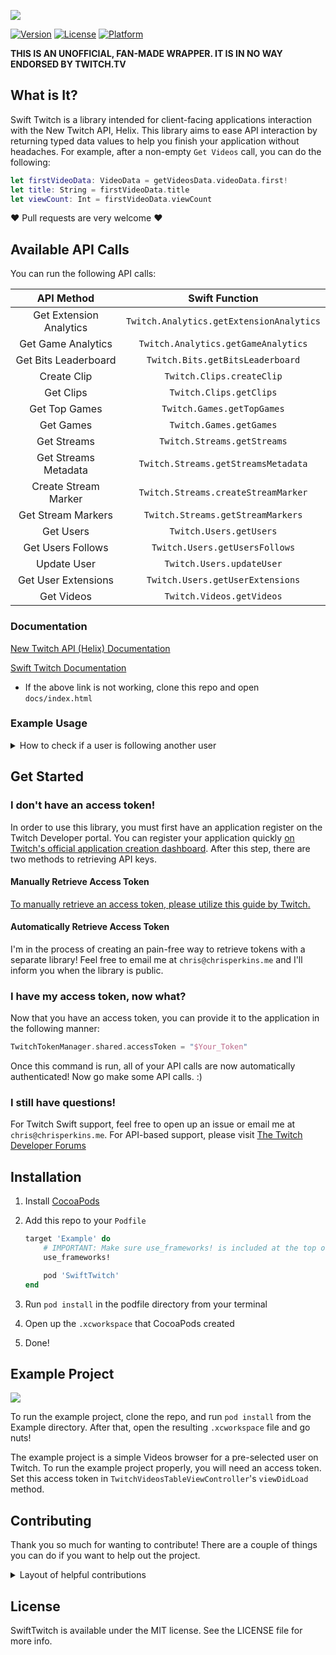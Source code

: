 ![](https://github.com/Chris-Perkins/SwiftTwitch/raw/master/Readme_Imgs/SwiftTwitch.jpg)

[![Version](https://img.shields.io/cocoapods/v/SwiftTwitch.svg?style=flat)](https://cocoapods.org/pods/SwiftTwitch)
[![License](https://img.shields.io/cocoapods/l/SwiftTwitch.svg?style=flat)](https://cocoapods.org/pods/SwiftTwitch)
[![Platform](https://img.shields.io/cocoapods/p/SwiftTwitch.svg?style=flat)](https://cocoapods.org/pods/SwiftTwitch)

**THIS IS AN UNOFFICIAL, FAN-MADE WRAPPER. IT IS IN NO WAY ENDORSED BY TWITCH.TV**

## What is It?

Swift Twitch is a library intended for client-facing applications interaction with the New Twitch API, Helix. This library aims to ease API interaction by returning typed data values to help you finish your application without headaches.
For example, after a non-empty `Get Videos` call, you can do the following:

```Swift
let firstVideoData: VideoData = getVideosData.videoData.first!
let title: String = firstVideoData.title
let viewCount: Int = firstVideoData.viewCount
```

❤️ Pull requests are very welcome ❤️

## Available API Calls

You can run the following API calls:

| API Method | Swift Function |  
|:-:|:-:|  
Get Extension Analytics | `Twitch.Analytics.getExtensionAnalytics`
Get Game Analytics | `Twitch.Analytics.getGameAnalytics`
Get Bits Leaderboard | `Twitch.Bits.getBitsLeaderboard`
Create Clip | `Twitch.Clips.createClip`
Get Clips | `Twitch.Clips.getClips`
Get Top Games | `Twitch.Games.getTopGames`
Get Games | `Twitch.Games.getGames`
Get Streams | `Twitch.Streams.getStreams`
Get Streams Metadata | `Twitch.Streams.getStreamsMetadata`
Create Stream Marker | `Twitch.Streams.createStreamMarker`
Get Stream Markers | `Twitch.Streams.getStreamMarkers`
Get Users | `Twitch.Users.getUsers`
Get Users Follows | `Twitch.Users.getUsersFollows`
Update User | `Twitch.Users.updateUser`
Get User Extensions | `Twitch.Users.getUserExtensions`
Get Videos | `Twitch.Videos.getVideos`

### Documentation

[New Twitch API (Helix) Documentation](https://dev.twitch.tv/docs/api/reference/)

[Swift Twitch Documentation](https://htmlpreview.github.io/?https://github.com/Chris-Perkins/SwiftTwitch/blob/master/docs/index.html)  

* If the above link is not working, clone this repo and open `docs/index.html`

### Example Usage

<details>  
<summary>How to check if a user is following another user</summary>  

```Swift
import SwiftTwitch

class AwesomeClass {
    func spectacularFunction() {
        TwitchTokenManager.shared.accessToken = "$SomeValidToken"

        let user1Id = "1234"
        let user2Id = "5678"
        Twitch.Users.getUsersFollows(followerId: user1Id, followedId: user2Id) { result in 
            switch result {
            case .success(let getUsersFollowsData):
                /* If the total = 1, we know that user1 is following user2 
                   as it is documented in the Twitch API docs. */
                if getUsersFollowsData.total == 1 {
                    print("User \(user1Id) is following user \(user2Id)!")
                } else {
                    print("User \(user1Id) is not following user \(user2Id)")
                }
            case .failure(let data, let response, let error):
                print("The API call failed! Unable to determine relationship.")
            }
        }
    }
}

```
</details>

## Get Started

### I don't have an access token!

In order to use this library, you must first have an application register on the Twitch Developer portal. You can register your application quickly [on Twitch's official application creation dashboard](https://glass.twitch.tv/console/apps/create). After this step, there are two methods to retrieving API keys.

#### Manually Retrieve Access Token

[To manually retrieve an access token, please utilize this guide by Twitch.](https://dev.twitch.tv/docs/authentication/getting-tokens-oauth/#oauth-implicit-code-flow)

#### Automatically Retrieve Access Token

I'm in the process of creating an pain-free way to retrieve tokens with a separate library! Feel free to email me at `chris@chrisperkins.me` and I'll inform you when the library is public.

### I have my access token, now what?

Now that you have an access token, you can provide it to the application in the following manner:

```Swift
TwitchTokenManager.shared.accessToken = "$Your_Token"
```

Once this command is run, all of your API calls are now automatically authenticated! Now go make some API calls. :)

### I still have questions!

For Twitch Swift support, feel free to open up an issue or email me at `chris@chrisperkins.me`. For API-based support, please visit [The Twitch Developer Forums](https://discuss.dev.twitch.tv/)

## Installation

1. Install [CocoaPods](https://cocoapods.org)
1. Add this repo to your `Podfile`

	```ruby
	target 'Example' do
		# IMPORTANT: Make sure use_frameworks! is included at the top of the file
		use_frameworks!

		pod 'SwiftTwitch'
	end
	```
1. Run `pod install` in the podfile directory from your terminal
1. Open up the `.xcworkspace` that CocoaPods created
1. Done!

## Example Project

![](https://github.com/Chris-Perkins/SwiftTwitch/raw/master/Readme_Imgs/ExampleProject)

To run the example project, clone the repo, and run `pod install` from the Example directory. After that, open the resulting `.xcworkspace` file and go nuts!

The example project is a simple Videos browser for a pre-selected user on Twitch. To run the example project properly, you will need an access token. Set this access token in `TwitchVideosTableViewController`'s `viewDidLoad` method. 

## Contributing

Thank you so much for wanting to contribute! There are a couple of things you can do if you want to help out the project.

<details>
<summary>Layout of helpful contributions</summary>

- Helper functions for verbosity

	Examples: 
	* `getUserWithIDFollowers(_ userId: String)` to get the users that are following the user
	* `getUserWithIDFollowings(_ userId: String)` to get the users that are being followed by the user  
	
	Both of these functions are just wrapped around my pre-existing `getUsersFollows` method, but they make the code that uses them more explicit.
- Additional Documentation
	* Some documentation regarding the Helix API in this library is lacking. It would be awesome to have someone go back and double-check the functions as they use the library.
- Missing functions
	* Currently, we're missing the following Twitch API functions:
		* [Get User Active Extensions](https://dev.twitch.tv/docs/api/reference/#get-user-active-extensions)
		* [Update User Active Extensions](https://dev.twitch.tv/docs/api/reference/#update-user-extensions)

		I was actually unsure how to implement these nicely due to their weird way of indexing. If you know what to do, you would be an amazing help.

- Anything you think would be nice! I'll most likely agree with the user (you). 😊

</details>

## License

SwiftTwitch is available under the MIT license. See the LICENSE file for more info.
